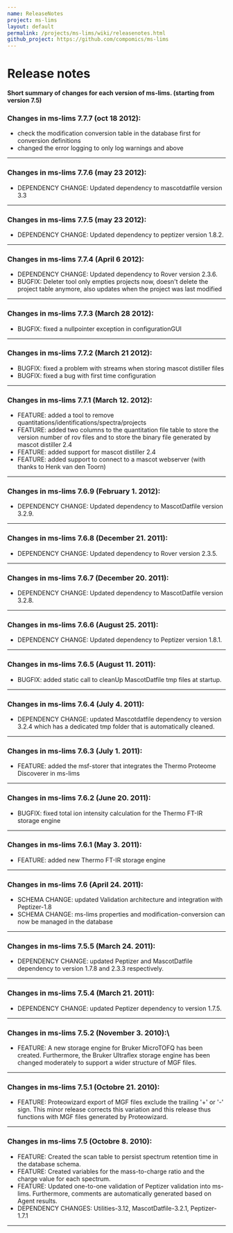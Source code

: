 ```yaml
---
name: ReleaseNotes
project: ms-lims
layout: default
permalink: /projects/ms-lims/wiki/releasenotes.html
github_project: https://github.com/compomics/ms-lims
---
```


# Release notes

**Short summary of changes for each version of ms-lims. (starting from version 7.5)**

### Changes in ms-lims 7.7.7 (oct 18 2012):

 * check the modification conversion table in the database first for conversion definitions
 * changed the error logging to only log warnings and above

----

### Changes in ms-lims 7.7.6 (may 23 2012):

 * DEPENDENCY CHANGE: Updated dependency to mascotdatfile version 3.3

----

### Changes in ms-lims 7.7.5 (may 23 2012):

 * DEPENDENCY CHANGE: Updated dependency to peptizer version 1.8.2.

----

### Changes in ms-lims 7.7.4 (April 6 2012):

 * DEPENDENCY CHANGE: Updated dependency to Rover version 2.3.6.
 * BUGFIX: Deleter tool only empties projects now, doesn't delete the project table anymore, also updates when the project was last modified

----

### Changes in ms-lims 7.7.3 (March 28 2012):

 * BUGFIX: fixed a nullpointer exception in configurationGUI

----

### Changes in ms-lims 7.7.2 (March 21 2012):

 * BUGFIX: fixed a problem with streams when storing mascot distiller files
 * BUGFIX: fixed a bug with first time configuration

----

### Changes in ms-lims 7.7.1 (March 12. 2012):

 * FEATURE: added a tool to remove quantitations/identifications/spectra/projects
 * FEATURE: added two columns to the quantitation file table to store the version number of rov files and to store the binary file generated by mascot distiller 2.4
 * FEATURE: added support for mascot distiller 2.4
 * FEATURE: added support to connect to a mascot webserver (with thanks to Henk van den Toorn)

----

### Changes in ms-lims 7.6.9 (February 1. 2012):

 * DEPENDENCY CHANGE: Updated dependency to MascotDatfile version 3.2.9.

----

### Changes in ms-lims 7.6.8 (December 21. 2011):

 * DEPENDENCY CHANGE: Updated dependency to Rover version 2.3.5.

----

### Changes in ms-lims 7.6.7 (December 20. 2011):

 * DEPENDENCY CHANGE: Updated dependency to MascotDatfile version 3.2.8.

----

### Changes in ms-lims 7.6.6 (August 25. 2011):

 * DEPENDENCY CHANGE: Updated dependency to Peptizer version 1.8.1.

----

### Changes in ms-lims 7.6.5 (August 11. 2011):

 * BUGFIX: added static call to cleanUp MascotDatfile tmp files at startup.

----

### Changes in ms-lims 7.6.4 (July 4. 2011):

 * DEPENDENCY CHANGE: updated Mascotdatfile dependency to version 3.2.4 which has a dedicated tmp folder that is automatically cleaned.

----

### Changes in ms-lims 7.6.3 (July 1. 2011):

 * FEATURE: added the msf-storer that integrates the Thermo Proteome Discoverer in ms-lims

----

### Changes in ms-lims 7.6.2 (June 20. 2011):

 * BUGFIX: fixed total ion intensity calculation for the Thermo FT-IR storage engine

----

### Changes in ms-lims 7.6.1 (May 3. 2011):

 * FEATURE: added new Thermo FT-IR storage engine

----

### Changes in ms-lims 7.6 (April 24. 2011):

 * SCHEMA CHANGE: updated Validation architecture and integration with Peptizer-1.8
 * SCHEMA CHANGE: ms-lims properties and modification-conversion can now be managed in the database

----

### Changes in ms-lims 7.5.5 (March 24. 2011):

 * DEPENDENCY CHANGE: updated Peptizer and MascotDatfile dependency to version 1.7.8 and 2.3.3 respectively.

----

### Changes in ms-lims 7.5.4 (March 21. 2011):

 * DEPENDENCY CHANGE: updated Peptizer dependency to version 1.7.5.

----

### Changes in ms-lims 7.5.2 (November 3. 2010):\

 * FEATURE: A new storage engine for Bruker MicroTOFQ has been created. Furthermore, the Bruker Ultraflex storage engine has been changed moderately to support a wider structure of MGF files.

----

### Changes in ms-lims 7.5.1 (Octobre 21. 2010):

 * FEATURE: Proteowizard export of MGF files exclude the trailing '+' or '-' sign. This minor release corrects this variation and this release thus functions with MGF files generated by Proteowizard.

----

### Changes in ms-lims 7.5 (Octobre 8. 2010):

 * FEATURE: Created the scan table to persist spectrum retention time in the database schema.
 * FEATURE: Created variables for the mass-to-charge ratio and the charge value for each spectrum.
 * FEATURE: Updated one-to-one validation of Peptizer validation into ms-lims. Furthermore, comments are automatically generated based on Agent results.
 * DEPENDENCY CHANGES: Utilities-3.12, MascotDatfile-3.2.1, Peptizer-1.7.1

----